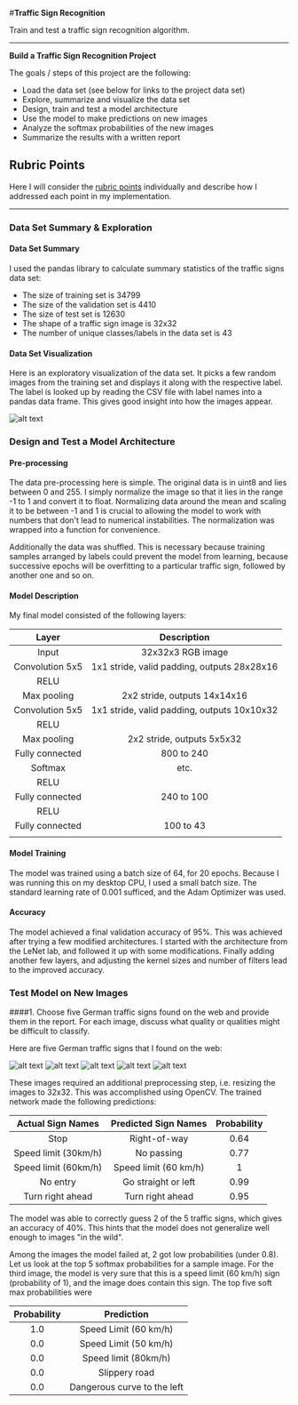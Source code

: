 #**Traffic Sign Recognition** 

Train and test a traffic sign recognition algorithm.

---

**Build a Traffic Sign Recognition Project**

The goals / steps of this project are the following:
* Load the data set (see below for links to the project data set)
* Explore, summarize and visualize the data set
* Design, train and test a model architecture
* Use the model to make predictions on new images
* Analyze the softmax probabilities of the new images
* Summarize the results with a written report


[//]: # (Image References)

[image1]: ./training_image_examples.png "Visualization"
[image4]: ./test_images/stop.jpg "Stop Sign"
[image5]: ./test_images/speed30.jpg "Speed (30kph)"
[image6]: ./test_images/speed60.jpg "Speed (60 kph)"
[image7]: ./test_images/noentry.jpg "No Entry"
[image8]: ./test_images/turnrightahead.jpg "Right Turn Ahead"

## Rubric Points
Here I will consider the [rubric points](https://review.udacity.com/#!/rubrics/481/view) individually and describe how I addressed each point in my implementation.  

---
### Data Set Summary & Exploration

#### Data Set Summary
I used the pandas library to calculate summary statistics of the traffic
signs data set:

* The size of training set is 34799
* The size of the validation set is 4410
* The size of test set is 12630
* The shape of a traffic sign image is 32x32
* The number of unique classes/labels in the data set is 43

#### Data Set Visualization

Here is an exploratory visualization of the data set. It picks a few random images from the training set and displays it along with the respective label. The label is looked up by reading the CSV file with label names into a pandas data frame. This gives good insight into how the images appear.

![alt text][image1]

### Design and Test a Model Architecture

#### Pre-processing
The data pre-processing here is simple. The original data is in uint8 and lies between 0 and 255. I simply normalize the image so that it lies in the range -1 to 1 and convert it to float. Normalizing data around the mean and scaling it to be between -1 and 1 is crucial to allowing the model to work with numbers that don't lead to numerical instabilities. The normalization was wrapped into a function for convenience. 


Additionally the data was shuffled. This is necessary because training samples arranged by labels could prevent the model from learning, because successive epochs will be overfitting to a particular traffic sign, followed by another one and so on.


#### Model Description

My final model consisted of the following layers:

| Layer         			|     Description	        					| 
|:-------------------------:|:---------------------------------------------:| 
| Input         			| 32x32x3 RGB image   							| 
| Convolution 5x5	 		| 1x1 stride, valid padding, outputs 28x28x16 	|
| RELU						|												|
| Max pooling				| 2x2 stride,  outputs 14x14x16 				|
| Convolution 5x5			| 1x1 stride, valid padding, outputs 10x10x32	|
| RELU						|												|
| Max pooling				| 2x2 stride,  outputs 5x5x32 					|
| Fully connected			| 800 to 240									|
| Softmax					| etc.        									|
| RELU						|												|
| Fully connected			| 240 to 100									|
| RELU						|												|
| Fully connected			| 100 to 43										|
| 							|												|
 


#### Model Training
The model was trained using a batch size of 64, for 20 epochs. Because I was running this on my desktop CPU, I used a small batch size. The standard learning rate of 0.001 sufficed, and the Adam Optimizer was used.


#### Accuracy
The model achieved a final validation accuracy of 95%. This was achieved after trying a few modified architectures. I started with the architecture from the LeNet lab, and followed it up with some modifications. Finally adding another few layers, and adjusting the kernel sizes and number of filters lead to the improved accuracy.

 
### Test Model on New Images

####1. Choose five German traffic signs found on the web and provide them in the report. For each image, discuss what quality or qualities might be difficult to classify.

Here are five German traffic signs that I found on the web:

![alt text][image4] ![alt text][image5] ![alt text][image6] 
![alt text][image7] ![alt text][image8]

These images required an additional preprocessing step, i.e. resizing the images to 32x32. This was accomplished using OpenCV. The trained network made the following predictions:

| Actual Sign Names    | Predicted Sign Names   | Probability
|:--------------------:|:----------------------:|:---------------:|
| Stop                 | Right-of-way           | 0.64            |
| Speed limit (30km/h) | No passing             | 0.77            |
| Speed limit (60km/h) | Speed limit (60 km/h)  | 1               |
| No entry             | Go straight or left    | 0.99            |
| Turn right ahead     | Turn right ahead       | 0.95            |


The model was able to correctly guess 2 of the 5 traffic signs, which gives an accuracy of 40%. This hints that the model does not generalize well enough to images "in the wild".

Among the images the model failed at, 2 got low probabilities (under 0.8). Let us look at the top 5 softmax probabilities for a sample image.
For the third image, the model is very sure that this is a speed limit (60 km/h) sign (probability of 1), and the image does contain this sign. The top five soft max probabilities were

| Probability         	|     Prediction	        					| 
|:---------------------:|:---------------------------------------------:| 
| 1.0         			| Speed Limit (60 km/h)   						| 
| 0.0     				| Speed Limit (50 km/h)							|
| 0.0					| Speed limit (80km/h)							|
| 0.0	      			| Slippery road					 				|
| 0.0				    | Dangerous curve to the left					|
 





